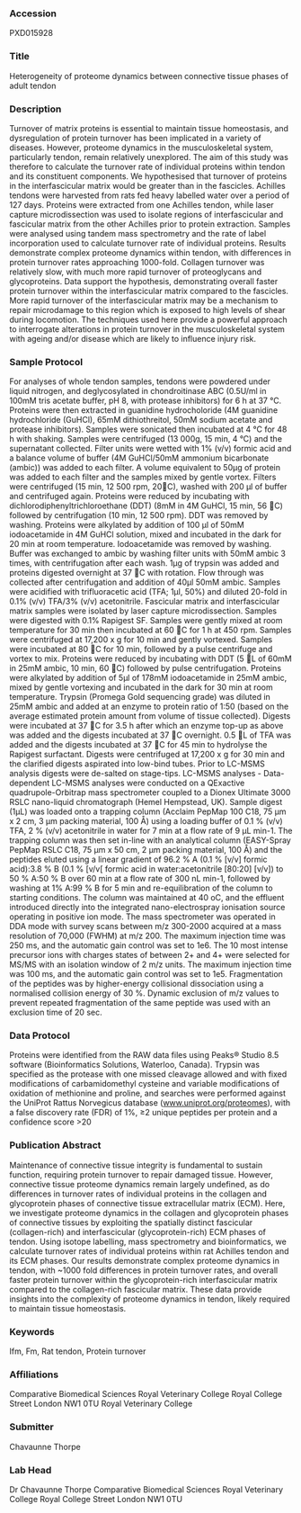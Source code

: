 ### Accession
PXD015928

### Title
Heterogeneity of proteome dynamics between connective tissue phases of adult tendon

### Description
Turnover of matrix proteins is essential to maintain tissue homeostasis, and dysregulation of protein turnover has been implicated in a variety of diseases. However, proteome dynamics in the musculoskeletal system, particularly tendon, remain relatively unexplored. The aim of this study was therefore to calculate the turnover rate of individual proteins within tendon and its constituent components. We hypothesised that turnover of proteins in the interfascicular matrix would be greater than in the fascicles. Achilles tendons were harvested from rats fed heavy labelled water over a period of 127 days. Proteins were extracted from one Achilles tendon, while laser capture microdissection was used to isolate regions of interfascicular and fascicular matrix from the other Achilles prior to protein extraction. Samples were analysed using tandem mass spectrometry and the rate of label incorporation used to calculate turnover rate of individual proteins. Results demonstrate complex proteome dynamics within tendon, with differences in protein turnover rates approaching 1000-fold. Collagen turnover was relatively slow, with much more rapid turnover of proteoglycans and glycoproteins. Data support the hypothesis, demonstrating overall faster protein turnover within the interfascicular matrix compared to the fascicles. More rapid turnover of the interfascicular matrix may be a mechanism to repair microdamage to this region which is exposed to high levels of shear during locomotion. The techniques used here provide a powerful approach to interrogate alterations in protein turnover in the musculoskeletal system with ageing and/or disease which are likely to influence injury risk.

### Sample Protocol
For analyses of whole tendon samples, tendons were powdered under liquid nitrogen, and deglycosylated in chondroitinase ABC (0.5U/ml in 100mM tris acetate buffer, pH 8, with protease inhibitors) for 6 h at 37 °C. Proteins were then extracted in guanidine hydrocholoride (4M guanidine hydrochloride (GuHCl), 65mM dithiothreitol, 50mM sodium acetate and protease inhibitors). Samples were sonicated then incubated at 4 °C for 48 h with shaking. Samples were centrifuged (13 000g, 15 min, 4 °C) and the supernatant collected. Filter units were wetted with 1% (v/v) formic acid and a balance volume of buffer (4M GuHCl/50mM ammonium bicarbonate (ambic)) was added to each filter. A volume equivalent to 50µg of protein was added to each filter and the samples mixed by gentle vortex. Filters were centrifuged (15 min, 12 500 rpm, 20C), washed with 200 µl of buffer and centrifuged again. Proteins were reduced by incubating with dichlorodiphenyltrichloroethane (DDT) (8mM in 4M GuHCl, 15 min, 56 C) followed by centrifugation (10 min, 12 500 rpm). DDT was removed by washing. Proteins were alkylated by addition of 100 μl of 50mM iodoacetamide in 4M GuHCl solution, mixed and incubated in the dark for 20 min at room temperature. Iodoacetamide was removed by washing. Buffer was exchanged to ambic by washing filter units with 50mM ambic 3 times, with centrifugation after each wash. 1µg of trypsin was added and proteins digested overnight at 37 C with rotation. Flow through was collected after centrifugation and addition of 40µl 50mM ambic. Samples were acidified with trifluoracetic acid (TFA; 1µl, 50%) and diluted 20-fold in 0.1% (v/v) TFA/3% (v/v) acetonitrile. Fascicular matrix and interfascicular matrix samples were isolated by laser capture microdissection. Samples were digested with 0.1% Rapigest SF. Samples were gently mixed at room temperature for 30 min then incubated at 60 C for 1 h at 450 rpm. Samples were centrifuged at 17,200 x g for 10 min and gently vortexed. Samples were incubated at 80 C for 10 min, followed by a pulse centrifuge and vortex to mix. Proteins were reduced by incubating with DDT (5 L of 60mM in 25mM ambic, 10 min, 60 C) followed by pulse centrifugation. Proteins were alkylated by addition of 5μl of 178mM iodoacetamide in 25mM ambic, mixed by gentle vortexing and incubated in the dark for 30 min at room temperature. Trypsin (Promega Gold sequencing grade) was diluted in 25mM ambic and added at an enzyme to protein ratio of 1:50 (based on the average estimated protein amount from volume of tissue collected). Digests were incubated at 37 C for 3.5 h after which an enzyme top-up as above was added and the digests incubated at 37 C overnight. 0.5 L of TFA was added and the digests incubated at 37 C for 45 min to hydrolyse the Rapigest surfactant. Digests were centrifuged at 17,200 x g for 30 min and the clarified digests aspirated into low-bind tubes. Prior to LC-MSMS analysis digests were de-salted on stage-tips. LC-MSMS analyses - Data-dependent LC-MSMS analyses were conducted on a QExactive quadrupole-Orbitrap mass spectrometer coupled to a Dionex Ultimate 3000 RSLC nano-liquid chromatograph (Hemel Hempstead, UK). Sample digest (1µL) was loaded onto a trapping column (Acclaim PepMap 100 C18, 75 µm x 2 cm, 3 µm packing material, 100 Å) using a loading buffer of 0.1 % (v/v) TFA, 2 % (v/v) acetonitrile in water for 7 min at a flow rate of 9 µL min-1. The trapping column was then set in-line with an analytical column (EASY-Spray PepMap RSLC C18, 75 µm x 50 cm, 2 µm packing material, 100 Å) and the peptides eluted using a linear gradient of 96.2 % A (0.1 % [v/v] formic acid):3.8 % B (0.1 % [v/v[ formic acid in water:acetonitrile [80:20] [v/v]) to 50 % A:50 % B over 60 min at a flow rate of 300 nL min-1, followed by washing at 1% A:99 % B for 5 min and re-equilibration of the column to starting conditions. The column was maintained at 40 oC, and the effluent introduced directly into the integrated nano-electrospray ionisation source operating in positive ion mode. The mass spectrometer was operated in DDA mode with survey scans between m/z 300-2000 acquired at a mass resolution of 70,000 (FWHM) at m/z 200. The maximum injection time was 250 ms, and the automatic gain control was set to 1e6. The 10 most intense precursor ions with charges states of between 2+ and 4+ were selected for MS/MS with an isolation window of 2 m/z units. The maximum injection time was 100 ms, and the automatic gain control was set to 1e5. Fragmentation of the peptides was by higher-energy collisional dissociation using a normalised collision energy of 30 %. Dynamic exclusion of m/z values to prevent repeated fragmentation of the same peptide was used with an exclusion time of 20 sec.

### Data Protocol
Proteins were identified from the RAW data files using Peaks® Studio 8.5 software (Bioinformatics Solutions, Waterloo, Canada). Trypsin was specified as the protease with one missed cleavage allowed and with fixed modifications of carbamidomethyl cysteine and variable modifications of oxidation of methionine and proline, and searches were performed against the UniProt Rattus Norvegicus database (www.uniprot.org/proteomes), with a false discovery rate (FDR) of 1%, ≥2 unique peptides per protein and a confidence score >20

### Publication Abstract
Maintenance of connective tissue integrity is fundamental to sustain function, requiring protein turnover to repair damaged tissue. However, connective tissue proteome dynamics remain largely undefined, as do differences in turnover rates of individual proteins in the collagen and glycoprotein phases of connective tissue extracellular matrix (ECM). Here, we investigate proteome dynamics in the collagen and glycoprotein phases of connective tissues by exploiting the spatially distinct fascicular (collagen-rich) and interfascicular (glycoprotein-rich) ECM phases of tendon. Using isotope labelling, mass spectrometry and bioinformatics, we calculate turnover rates of individual proteins within rat Achilles tendon and its ECM phases. Our results demonstrate complex proteome dynamics in tendon, with ~1000 fold differences in protein turnover rates, and overall faster protein turnover within the glycoprotein-rich interfascicular matrix compared to the collagen-rich fascicular matrix. These data provide insights into the complexity of proteome dynamics in tendon, likely required to maintain tissue homeostasis.

### Keywords
Ifm, Fm, Rat tendon, Protein turnover

### Affiliations
Comparative Biomedical Sciences Royal Veterinary College Royal College Street London NW1 0TU
Royal Veterinary College

### Submitter
Chavaunne Thorpe

### Lab Head
Dr Chavaunne Thorpe
Comparative Biomedical Sciences Royal Veterinary College Royal College Street London NW1 0TU


